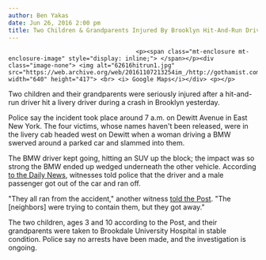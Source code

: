```yaml
---
author: Ben Yakas
date: Jun 26, 2016 2:00 pm
title: Two Children & Grandparents Injured By Brooklyn Hit-And-Run Driver
---
```


	
										<p><span class="mt-enclosure mt-enclosure-image" style="display: inline;"> </span></p><div class="image-none"> <img alt="62616hitrun1.jpg" src="https://web.archive.org/web/20161107213254im_/http://gothamist.com/attachments/byakas/62616hitrun1.jpg" width="640" height="417"> <br> <i> Google Maps</i></div> <p></p>

<p>Two children and their grandparents were seriously injured after a hit-and-run driver hit a livery driver during a crash in Brooklyn yesterday.</p>

<p>Police say the incident took place around 7 a.m. on Dewitt Avenue in East New York. The four victims, whose names haven&apos;t been released, were in the livery cab headed west on Dewitt when a woman driving a BMW swerved around a parked car and slammed into them. </p>

<p>The BMW driver kept going, hitting an SUV up the block; the impact was so strong the BMW ended up wedged underneath the other vehicle. According <a href="https://web.archive.org/web/20161107213254/http://www.nydailynews.com/new-york/hit-and-run-driver-injures-grandparents-2-kids-article-1.2688006">to the Daily News</a>, witnesses told police that the driver and a male passenger got out of the car and ran off.</p>

<p>&quot;They all ran from the accident,&quot; another witness <a href="https://web.archive.org/web/20161107213254/http://nypost.com/2016/06/25/two-injured-in-multi-car-crash-in-brooklyn/">told the Post</a>. &quot;The [neighbors] were trying to contain them, but they got away.&quot;</p>

<p>The two children, ages 3 and 10 according to the Post, and their grandparents were taken to Brookdale University Hospital in stable condition. Police say no arrests have been made, and the investigation is ongoing.</p>					
										
									
				